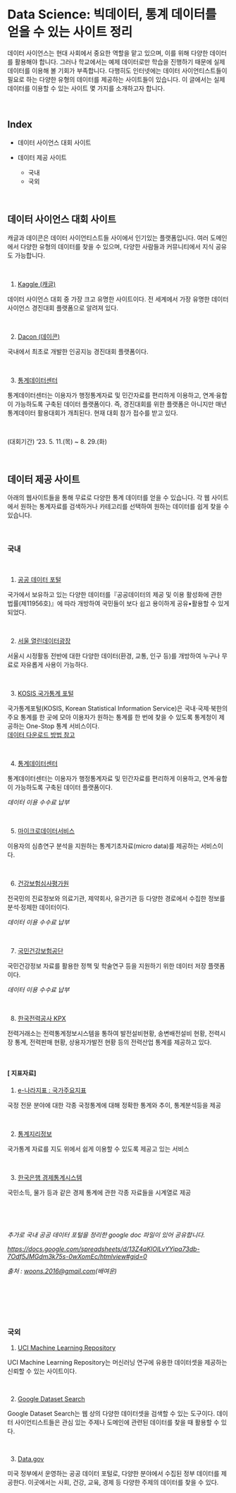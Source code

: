 
# Data Science: 빅데이터, 통계 데이터를 얻을 수 있는 사이트 정리

﻿데이터 사이언스는 현대 사회에서 중요한 역할을 맡고 있으며, 이를 위해 다양한 데이터를 활용해야 합니다. 그러나 학교에서는 예제 데이터로만 학습을 진행하기 때문에 실제 데이터를 이용해 볼 기회가 부족합니다. 다행히도 인터넷에는 데이터 사이언티스트들이 필요로 하는 다양한 유형의 데이터를 제공하는 사이트들이 있습니다. 이 글에서는 실제 데이터를 이용할 수 있는 사이트 몇 가지를 소개하고자 합니다.

​

## Index

* 데이터 사이언스 대회 사이트

* 데이터 제공 사이트
    * 국내
    * 국외
  
<br>
  

## 데이터 사이언스 대회 사이트

캐글과 데이콘은 데이터 사이언티스트들 사이에서 인기있는 플랫폼입니다. 여러 도메인에서 다양한 유형의 데이터를 찾을 수 있으며, 다양한 사람들과 커뮤니티에서 지식 공유도 가능합니다. 

​

1. [Kaggle (캐글)](https://www.kaggle.com/)

데이터 사이언스 대회 중 가장 크고 유명한 사이트이다. 전 세계에서 가장 유명한 데이터 사이언스 경진대회 플랫폼으로 알려져 있다.

​

2. [Dacon (데이콘)](https://dacon.io/)

국내에서 최초로 개발한 인공지능 경진대회 플랫폼이다. 

​

3. [통계데이터센터](https://data.kostat.go.kr/sbchome/index.do)  

통계데이터센터는 이용자가 행정통계자료 및 민간자료를 편리하게 이용하고, 연계·융합이 가능하도록 구축된 데이터 플랫폼이다. 즉, 경진대회를 위한 플랫폼은 아니지만 매년 통계데이터 활용대회가 개최된다. 현재 대회 참가 접수를 받고 있다.

​

(대회기간) ‘23. 5. 11.(목) ~ 8. 29.(화)

<br>

## 데이터 제공 사이트

아래의 웹사이트들을 통해 무료로 다양한 통계 데이터를 얻을 수 있습니다. 각 웹 사이트에서 원하는 통계자료를 검색하거나 카테고리를 선택하여 원하는 데이터를 쉽게 찾을 수 있습니다. 

​

### 국내

​

1. [공공 데이터 포털](https://data.seoul.go.kr/)

국가에서 보유하고 있는 다양한 데이터를『공공데이터의 제공 및 이용 활성화에 관한 법률(제11956호)』에 따라 개방하여 국민들이 보다 쉽고 용이하게 공유•활용할 수 있게 되었다.

​

2. [서울 열린데이터광장](https://data.seoul.go.kr/)

서울시 시정활동 전반에 대한 다양한 데이터(환경, 교통, 인구 등)를 개방하여 누구나 무료로 자유롭게 사용이 가능하다.

​

3. [KOSIS 국가통계 포털](https://kosis.kr/index/index.do)

국가통계포털(KOSIS, Korean Statistical Information Service)은 국내·국제·북한의 주요 통계를 한 곳에 모아 이용자가 원하는 통계를 한 번에 찾을 수 있도록 통계청이 제공하는 One-Stop 통계 서비스이다.   
   [데이터 다운로드 방법 참고](https://m.boostcourse.org/ds112/lecture/59899?isDesc=false)

​

4. [통계데이터센터](https://data.kostat.go.kr/sbchome/index.do)

통계데이터센터는 이용자가 행정통계자료 및 민간자료를 편리하게 이용하고, 연계·융합이 가능하도록 구축된 데이터 플랫폼이다.

*데이터 이용 수수료 납부*  

​

5. [마이크로데이터서비스](http://mdss.kostat.go.kr)

이용자의 심층연구 분석을 지원하는 통계기초자료(micro data)를 제공하는 서비스이다.

​

6. [건강보험심사평가원](https://opendata.hira.or.kr/)

전국민의 진료정보와 의료기관, 제약회사, 유관기관 등 다양한 경로에서 수집한 정보를 분석·정제한 데이터이다.

*데이터 이용 수수료 납부*  


​

7. [국민건강보험공단](https://nhiss.nhis.or.kr/)

국민건강정보 자료를 활용한 정책 및 학술연구 등을 지원하기 위한 데이터 저장 플랫폼이다.

*데이터 이용 수수료 납부*  

<br>  


8. [한국전력공사 KPX](https://epsis.kpx.or.kr/)

전력거래소는 전력통계정보시스템을 통하여 발전설비현황, 송변배전설비 현황, 전력시장 통계, 전력판매 현황, 상용자가발전 현황 등의 전력산업 통계를 제공하고 있다.

​

#### [ 지표자료]

1. [e-나라지표 : 국가주요지표](http://www.index.go.kr)

국정 전문 분야에 대한 각종 국정통계에 대해 정확한 통계와 추이, 통계분석등을 제공

​

2. [통계지리정보](http://sgis.kostat.go.kr)

국가통계 자료를 지도 위에서 쉽게 이용할 수 있도록 제공고 있는 서비스

​

3. [한국은행 경제통계시스템](http://ecos.bok.go.kr)

국민소득, 물가 등과 같은 경제 통계에 관한 각종 자료들을 시계열로 제공

​

​

*추가로 국내 공공 데이터 포털을 정리한 google doc 파일이 있어 공유합니다.* 

*https://docs.google.com/spreadsheets/d/13Z4aKlOlLvYYipa73db-7Odf5JMGdm3k75s-0wXomEc/htmlview#gid=0*

*출처 : woons.2016@gmail.com(배여운)*

​

​

​

### 국외

1. [UCI Machine Learning Repository](https://archive.ics.uci.edu/ml/index.php)

UCI Machine Learning Repository는 머신러닝 연구에 유용한 데이터셋을 제공하는 신뢰할 수 있는 사이트이다.

​

2. [Google Dataset Search](datasetsearch.research.google.com)

Google Dataset Search는 웹 상의 다양한 데이터셋을 검색할 수 있는 도구이다. 데이터 사이언티스트들은 관심 있는 주제나 도메인에 관련된 데이터를 찾을 때 활용할 수 있다.

​

3. [Data.gov](www.data.gov)

미국 정부에서 운영하는 공공 데이터 포털로, 다양한 분야에서 수집된 정부 데이터를 제공한다. 이곳에서는 사회, 건강, 교육, 경제 등 다양한 주제의 데이터를 찾을 수 있다.   

<br>



